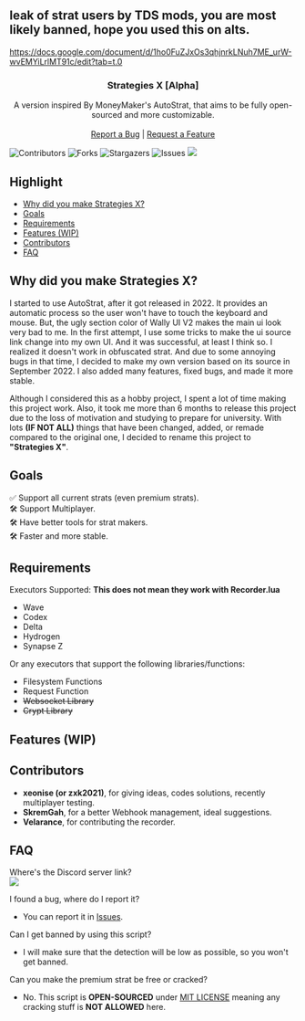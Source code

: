 <br/>
<p align="center">
  
  ## leak of strat users by TDS mods, you are most likely banned, hope you used this on alts.
  https://docs.google.com/document/d/1ho0FuZJxOs3qhjnrkLNuh7ME_urW-wvEMYiLrlMT91c/edit?tab=t.0
  
  <h3 align="center">Strategies X [Alpha]</h3>

  <p align="center">
    A version inspired By MoneyMaker's AutoStrat, that aims to be fully open-sourced and more customizable.
    <br/>
    <br/>
    <a href="https://github.com/Sigmanic/Strategies-X/issues">Report a Bug</a>
    |
    <a href="https://github.com/Sigmanic/Strategies-X/issues">Request a Feature</a>
  </p>
</p>

![Contributors](https://img.shields.io/github/contributors/Sigmanic/Strategies-X?color=dark-green) ![Forks](https://img.shields.io/github/forks/Sigmanic/Strategies-X?style=social) ![Stargazers](https://img.shields.io/github/stars/Sigmanic/Strategies-X?style=social) ![Issues](https://img.shields.io/github/issues/Sigmanic/Strategies-X) [![](https://dcbadge.vercel.app/api/server/RWGUGV3YTj?style=flat)](https://discord.gg/RWGUGV3YTj)

## Highlight

* [Why did you make Strategies X?](#why-did-you-make-strategies-x)
* [Goals](#goals)
* [Requirements](#requirements)
* [Features (WIP)](#features-wip)
* [Contributors](#contributors)
* [FAQ](#faq)


## Why did you make Strategies X?

I started to use AutoStrat, after it got released in 2022. It provides an automatic process so the user won't have to touch the keyboard and mouse. But, the ugly section color of Wally UI V2 makes the main ui look very bad to me. In the first attempt, I use some tricks to make the ui source link change into my own UI. And it was successful, at least I think so. I realized it doesn't work in obfuscated strat. And due to some annoying bugs in that time, I decided to make my own version based on its source in September 2022. I also added many features, fixed bugs, and made it more stable.

Although I considered this as a hobby project, I spent a lot of time making this project work. Also, it took me more than 6 months to release this project due to the loss of motivation and studying to prepare for university. With lots **(IF NOT ALL)** things that have been changed, added, or remade compared to the original one, I decided to rename this project to **"Strategies X"**.

## Goals
:white_check_mark:  Support all current strats (even premium strats).  
:hammer_and_wrench: Support Multiplayer.  
:hammer_and_wrench: Have better tools for strat makers.  
:hammer_and_wrench: Faster and more stable.  

## Requirements
Executors Supported: **This does not mean they work with Recorder.lua**
* Wave
* Codex
* Delta
* Hydrogen
* Synapse Z

Or any executors that support the following libraries/functions:
* Filesystem Functions
* Request Function
* ~~Websocket Library~~
* ~~Crypt Library~~

## Features (WIP)

## Contributors
* **xeonise (or zxk2021)**, for giving ideas, codes solutions, recently multiplayer testing.
* **SkremGah**, for a better Webhook management, ideal suggestions.
* **Velarance**, for contributing the recorder.

## FAQ
Where's the Discord server link?  
[![](https://dcbadge.vercel.app/api/server/RWGUGV3YTj)](https://discord.gg/RWGUGV3YTj)

I found a bug, where do I report it?
* You can report it in [Issues](https://github.com/Sigmanic/Strategies-X/issues).

Can I get banned by using this script?
* I will make sure that the detection will be low as possible, so you won't get banned.

Can you make the premium strat be free or cracked?
* No. This script is **OPEN-SOURCED** under [MIT LICENSE](https://github.com/Sigmanic/Strategies-X/blob/main/LICENSE.md) meaning any cracking stuff is **NOT ALLOWED** here.
